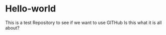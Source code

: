 # Hello-world
This is a test Repository to see if we want to use GITHub
Is this what it is all about?
